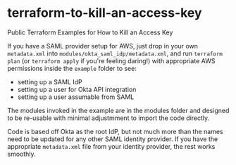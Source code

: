 # terraform-to-kill-an-access-key
Public Terraform Examples for How to Kill an Access Key

If you have a SAML provider setup for AWS, just drop in your own `metadata.xml` into `modules/okta_saml_idp/metadata.xml`, and run `terraform plan` (or `terraform apply` if you're feeling daring!) with appropriate AWS permissions inside the `example` folder to see:

* setting up a SAML IdP
* setting up a user for Okta API integration
* setting up a user assumable from SAML

The modules invoked in the example are in the modules folder and designed to be re-usable with minimal adjustmment to import the code directly.

Code is based off Okta as the root IdP, but not much more than the names need to be updated for any other SAML identity provider. If you have the appropriate `metadata.xml` file from your identity provider, the rest works smoothly.
